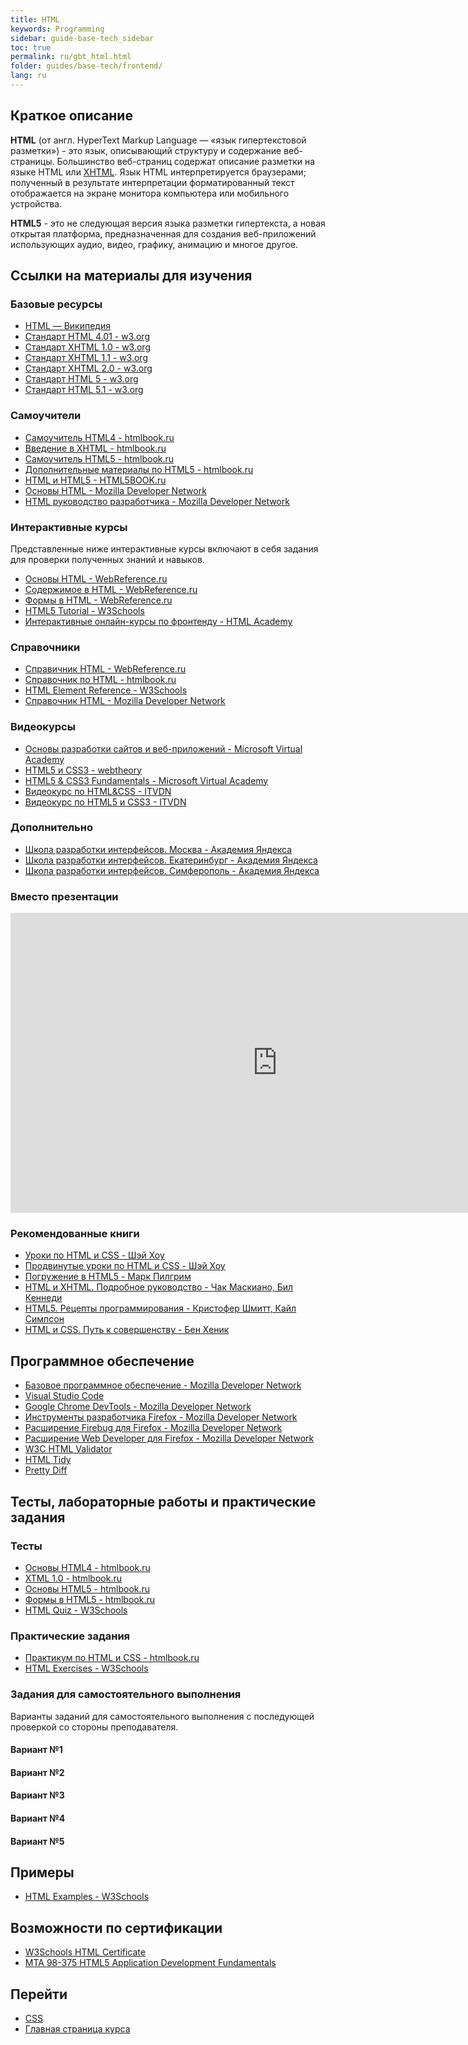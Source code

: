 ```yaml
---
title: HTML
keywords: Programming
sidebar: guide-base-tech_sidebar
toc: true
permalink: ru/gbt_html.html
folder: guides/base-tech/frontend/
lang: ru
---
```


## Краткое описание

**HTML** (от англ. HyperText Markup Language — «язык гипертекстовой разметки») - это язык, описывающий структуру и содержание веб-страницы. Большинство веб-страниц содержат описание разметки на языке HTML или [XHTML](https://developer.mozilla.org/ru/docs/XHTML). Язык HTML интерпретируется браузерами; полученный в результате интерпретации форматированный текст отображается на экране монитора компьютера или мобильного устройства.

**HTML5** - это не следующая версия языка разметки гипертекста, а новая открытая платформа, предназначенная для создания веб-приложений использующих аудио, видео, графику, анимацию и многое другое.

##  Ссылки на материалы для изучения

### Базовые ресурсы

* [HTML — Википедия](https://ru.wikipedia.org/wiki/HTML)
* [Стандарт HTML 4.01 - w3.org](https://www.w3.org/TR/html401/)
* [Стандарт XHTML 1.0 - w3.org](https://www.w3.org/TR/xhtml1/)
* [Стандарт XHTML 1.1 - w3.org](https://www.w3.org/TR/xhtml11/)
* [Стандарт XHTML 2.0 - w3.org](https://www.w3.org/TR/xhtml2/)
* [Стандарт HTML 5 - w3.org](https://www.w3.org/TR/html5/)
* [Стандарт HTML 5.1 - w3.org](https://www.w3.org/TR/html51/)

### Самоучители
* [Самоучитель HTML4 - htmlbook.ru](http://htmlbook.ru/samhtml)
* [Введение в XHTML - htmlbook.ru](http://htmlbook.ru/xhtml)
* [Самоучитель HTML5 - htmlbook.ru](http://htmlbook.ru/samhtml5/)
* [Дополнительные материалы по HTML5 - htmlbook.ru](http://htmlbook.ru/html5)
* [HTML и HTML5 - HTML5BOOK.ru](https://html5book.ru/html-html5/)
* [Основы HTML - Mozilla Developer Network](https://developer.mozilla.org/ru/docs/Learn/Getting_started_with_the_web/HTML_basics)
* [HTML руководство разработчика - Mozilla Developer Network](https://developer.mozilla.org/ru/docs/Web/Guide/HTML)

### Интерактивные курсы

Представленные ниже интерактивные курсы включают в себя задания для проверки полученных знаний и навыков.

* [Основы HTML - WebReference.ru](https://webref.ru/course/html-basics)
* [Содержимое в HTML - WebReference.ru](https://webref.ru/course/html-content)
* [Формы в HTML - WebReference.ru](https://webref.ru/course/html5-form)
* [HTML5 Tutorial - W3Schools](http://www.w3schools.com/html/)
* [Интерактивные онлайн-курсы по фронтенду - HTML Academy](https://htmlacademy.ru/)

### Справочники
* [Справичник HTML - WebReference.ru](https://webref.ru/html)
* [Справочник по HTML - htmlbook.ru](http://htmlbook.ru/html)
* [HTML Element Reference - W3Schools](http://www.w3schools.com/tags/)
* [Справочник HTML - Mozilla Developer Network](https://developer.mozilla.org/ru/docs/Web/HTML/%D0%A1%D1%81%D1%8B%D0%BB%D0%BA%D0%B8)

### Видеокурсы
* [Основы разработки сайтов и веб-приложений - Microsoft Virtual Academy](https://mva.microsoft.com/ru/training-courses/--8723?l=zZGYOLS1_1904984382)
* [HTML5 и CSS3 - webtheory](https://www.youtube.com/playlist?list=PLwSSV-_L9szsyAwvl4Q-oTM1HdNBZFSF-)
* [HTML5 & CSS3 Fundamentals - Microsoft Virtual Academy](https://mva.microsoft.com/en-US/training-courses/html5-css3-fundamentals-development-for-absolute-beginners-14207?l=Y4COscFfB_7500115888)
* [Видеокурс по HTML&CSS - ITVDN](https://www.youtube.com/playlist?list=PLvItDmb0sZw-v7y3fP50Ao8AIlg00fSGQ)
* [Видеокурс по HTML5 и CSS3 - ITVDN](https://www.youtube.com/playlist?list=PLvItDmb0sZw9cJossgyJepu6N9hybEjKU)

### Дополнительно
* [Школа разработки интерфейсов. Москва - Академия Яндекса](https://academy.yandex.ru/events/frontend/shri_msk-2013/)
* [Школа разработки интерфейсов. Екатеринбург - Академия Яндекса](https://academy.yandex.ru/events/frontend/shri_ekb-2013/)
* [Школа разработки интерфейсов. Симферополь - Академия Яндекса](https://academy.yandex.ru/events/frontend/shri_simf-2013/)

### Вместо презентации

<div class="thumb-wrap">
    <iframe width="854" height="480" src="https://www.youtube.com/embed/5pBcKKiZSGE" frameborder="0" allowfullscreen></iframe>
</div>

### Рекомендованные книги

* [Уроки по HTML и CSS - Шэй Хоу](https://webref.ru/layout/diveintohtml5)
* [Продвинутые уроки по HTML и CSS - Шэй Хоу](https://webref.ru/layout/advanced-html-css)
* [Погружение в HTML5 - Марк Пилгрим](https://webref.ru/layout/diveintohtml5)
* [HTML и XHTML. Подробное руководство - Чак Маскиано, Бил Кеннеди](http://www.ozon.ru/context/detail/id/3881084/)
* [HTML5. Рецепты программирования - Кристофер Шмитт, Кайл Симпсон](http://www.ozon.ru/context/detail/id/17513568/)
* [HTML и CSS. Путь к совершенству - Бен Хеник](http://www.ozon.ru/context/detail/id/5648483/)

## Программное обеспечение

* [Базовое программное обеспечение - Mozilla Developer Network](https://developer.mozilla.org/ru/docs/Learn/Getting_started_with_the_web/%D0%A3%D1%81%D1%82%D0%B0%D0%BD%D0%BE%D0%B2%D0%BA%D0%B0_%D0%B1%D0%B0%D0%B7%D0%BE%D0%B2%D0%BE%D0%B3%D0%BE_%D0%BF%D1%80%D0%BE%D0%B3%D1%80%D0%B0%D0%BC%D0%BC%D0%BD%D0%BE%D0%B3%D0%BE_%D0%BE%D0%B1%D0%B5%D1%81%D0%BF%D0%B5%D1%87%D0%B5%D0%BD%D0%B8%D1%8F)
* [Visual Studio Code](https://code.visualstudio.com/)
* [Google Chrome DevTools - Mozilla Developer Network](https://developer.chrome.com/devtools)
* [Инструменты разработчика Firefox - Mozilla Developer Network](https://developer.mozilla.org/ru/docs/Tools)
* [Расширение Firebug для Firefox - Mozilla Developer Network](https://addons.mozilla.org/ru/firefox/addon/firebug/)
* [Расширение Web Developer для Firefox - Mozilla Developer Network](https://addons.mozilla.org/ru/firefox/addon/web-developer/)
* [W3C HTML Validator](http://validator.w3.org/)
* [HTML Tidy](http://tidy.sourceforge.net/)
* [Pretty Diff](http://prettydiff.com/?html)

## Тесты, лабораторные работы и практические задания

### Тесты
* [Основы HTML4 - htmlbook.ru](http://htmlbook.ru/test/html4)
* [XTML 1.0 - htmlbook.ru](http://htmlbook.ru/test/xhtml)
* [Основы HTML5 - htmlbook.ru](http://htmlbook.ru/test/html5)
* [Формы в HTML5 - htmlbook.ru](http://htmlbook.ru/test/form)
* [HTML Quiz - W3Schools](http://www.w3schools.com/html/html_quiz.asp)

### Практические задания
* [Практикум по HTML и CSS - htmlbook.ru](http://htmlbook.ru/practical)
* [HTML Exercises - W3Schools](http://www.w3schools.com/html/exercise.asp)

### Задания для самостоятельного выполнения
Варианты заданий для самостоятельного выполнения с последующей проверкой со стороны преподавателя.

#### Вариант №1

#### Вариант №2

#### Вариант №3

#### Вариант №4

#### Вариант №5

## Примеры

* [HTML Examples - W3Schools](http://www.w3schools.com/html/html_examples.asp)

## Возможности по сертификации

* [W3Schools HTML Certificate](http://www.w3schools.com/cert/cert_html_new.asp)
* [MTA 98-375 HTML5 Application Development Fundamentals](https://www.microsoft.com/ru-ru/learning/exam-98-375.aspx)

## Перейти

* [CSS](gbt_css.html)
* [Главная страница курса](gbt_landing-page.html)
